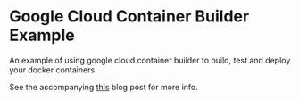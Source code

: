 Google Cloud Container Builder Example
======================================

An example of using google cloud container builder to build, test and deploy your docker containers.

See the accompanying [this](https://wildfish.com/blog/2017/03/29/google-cloud-container-builder-introduction/) blog 
post for more info.
   
